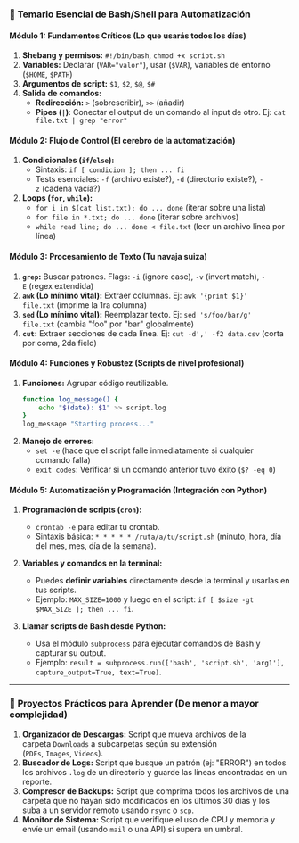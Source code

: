### 🎯 **Temario Esencial de Bash/Shell para Automatización**
#### **Módulo 1: Fundamentos Críticos (Lo que usarás todos los días)**
1. **Shebang y permisos:** `#!/bin/bash`, `chmod +x script.sh`
2. **Variables:** Declarar (`VAR="valor"`), usar (`$VAR`), variables de entorno (`$HOME`, `$PATH`)
3. **Argumentos de script:** `$1`, `$2`, `$@`, `$#`
4. **Salida de comandos:**
    - **Redirección:** `>` (sobrescribir), `>>` (añadir)
    - **Pipes (`|`)**: Conectar el output de un comando al input de otro. Ej: `cat file.txt | grep "error"`

#### **Módulo 2: Flujo de Control (El cerebro de la automatización)**
1. **Condicionales (`if`/`else`):**
    - Sintaxis: `if [ condicion ]; then ... fi`
    - Tests esenciales: `-f` (archivo existe?), `-d` (directorio existe?), `-z` (cadena vacía?)
2. **Loops (`for`, `while`):**
    - `for i in $(cat list.txt); do ... done` (iterar sobre una lista)
    - `for file in *.txt; do ... done` (iterar sobre archivos)
    - `while read line; do ... done < file.txt` (leer un archivo línea por línea)

#### **Módulo 3: Procesamiento de Texto (Tu navaja suiza)**
1. **`grep`:** Buscar patrones. Flags: `-i` (ignore case), `-v` (invert match), `-E` (regex extendida)
2. **`awk` (Lo mínimo vital):** Extraer columnas. Ej: `awk '{print $1}' file.txt` (imprime la 1ra columna)
3. **`sed` (Lo mínimo vital):** Reemplazar texto. Ej: `sed 's/foo/bar/g' file.txt` (cambia "foo" por "bar" globalmente)
4. **`cut`:** Extraer secciones de cada línea. Ej: `cut -d',' -f2 data.csv` (corta por coma, 2da field)

#### **Módulo 4: Funciones y Robustez (Scripts de nivel profesional)**
1. **Funciones:** Agrupar código reutilizable.
    ```bash
    function log_message() {
        echo "$(date): $1" >> script.log
    }
    log_message "Starting process..."
    ```
2. **Manejo de errores:**
    - `set -e` (hace que el script falle inmediatamente si cualquier comando falla)
    - `exit codes`: Verificar si un comando anterior tuvo éxito (`$? -eq 0`)

#### **Módulo 5: Automatización y Programación (Integración con Python)**
1. **Programación de scripts (`cron`):**
    - `crontab -e` para editar tu crontab.
    - Sintaxis básica: `* * * * * /ruta/a/tu/script.sh` (minuto, hora, día del mes, mes, día de la semana).
        
2. **Variables y comandos en la terminal:**
    - Puedes **definir variables** directamente desde la terminal y usarlas en tus scripts.
    - Ejemplo: `MAX_SIZE=1000` y luego en el script: `if [ $size -gt $MAX_SIZE ]; then ... fi`.
        
3. **Llamar scripts de Bash desde Python:**
    - Usa el módulo `subprocess` para ejecutar comandos de Bash y capturar su output.
    - Ejemplo: `result = subprocess.run(['bash', 'script.sh', 'arg1'], capture_output=True, text=True)`.

---
### 📌 **Proyectos Prácticos para Aprender (De menor a mayor complejidad)**
1. **Organizador de Descargas:** Script que mueva archivos de la carpeta `Downloads` a subcarpetas según su extensión (`PDFs`, `Images`, `Videos`).
2. **Buscador de Logs:** Script que busque un patrón (ej: "ERROR") en todos los archivos `.log` de un directorio y guarde las líneas encontradas en un reporte.
3. **Compresor de Backups:** Script que comprima todos los archivos de una carpeta que no hayan sido modificados en los últimos 30 días y los suba a un servidor remoto usando `rsync` o `scp`.
4. **Monitor de Sistema:** Script que verifique el uso de CPU y memoria y envíe un email (usando `mail` o una API) si supera un umbral.